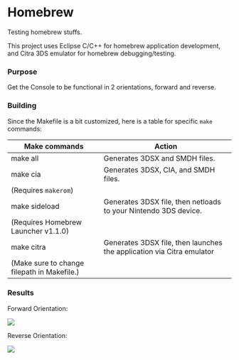 # Homebrew

Testing homebrew stuffs.

This project uses Eclipse C/C++ for homebrew application development, and Citra 3DS emulator for homebrew debugging/testing.

### Purpose

Get the Console to be functional in 2 orientations, forward and reverse.

### Building

Since the Makefile is a bit customized, here is a table for specific `make` commands:

|Make commands|Action|
|---|---|
|make all|Generates 3DSX and SMDH files.|
|make cia|Generates 3DSX, CIA, and SMDH files.     
(Requires `makerom`)|
|make sideload|Generates 3DSX file, then netloads to your Nintendo 3DS device.     
(Requires Homebrew Launcher v1.1.0)|
|make citra|Generates 3DSX file, then launches the application via Citra emulator    
(Make sure to change filepath in Makefile.)|


### Results

Forward Orientation:

![](http://i.imgur.com/gz15sh3.png)

Reverse Orientation:

![](http://i.imgur.com/10rw5QP.png)
